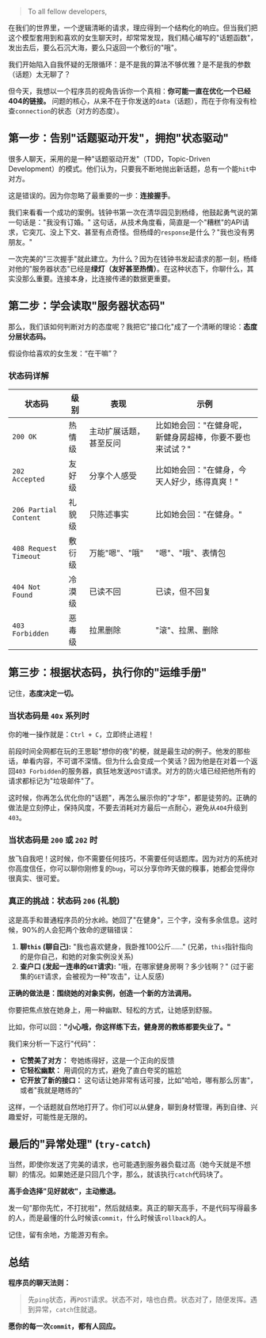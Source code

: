 > To all fellow developers,

在我们的世界里，一个逻辑清晰的请求，理应得到一个结构化的响应。但当我们把这个模型套用到和喜欢的女生聊天时，却常常发现，我们精心编写的"话题函数"，发出去后，要么石沉大海，要么只返回一个敷衍的"哦"。

我们开始陷入自我怀疑的无限循环：是不是我的算法不够优雅？是不是我的参数（话题）太无聊了？

但今天，我想以一个程序员的视角告诉你一个真相：**你可能一直在优化一个已经404的链接。** 问题的核心，从来不在于你发送的`data`（话题），而在于你有没有检查`connection`的状态（对方的态度）。

## 第一步：告别"话题驱动开发"，拥抱"状态驱动"

很多人聊天，采用的是一种"话题驱动开发"（TDD，Topic-Driven Development）的模式。他们认为，只要我不断地抛出新话题，总有一个能`hit`中对方。

这是错误的。因为你忽略了最重要的一步：**连接握手**。

我们来看看一个成功的案例。钱钟书第一次在清华园见到杨绛，他鼓起勇气说的第一句话是："我没有订婚。" 这句话，从技术角度看，简直是一个"糟糕"的API请求，它突兀、没上下文、甚至有点奇怪。但杨绛的`response`是什么？"我也没有男朋友。"

一次完美的"三次握手"就此建立。为什么？因为在钱钟书发起请求的那一刻，杨绛对他的"服务器状态"已经是**绿灯（友好甚至热情）**。在这种状态下，你聊什么，其实没那么重要。连接本身，比连接传递的数据更重要。

## 第二步：学会读取"服务器状态码"

那么，我们该如何判断对方的态度呢？我把它"接口化"成了一个清晰的理论：**态度分层状态码。**

假设你给喜欢的女生发：“在干嘛”？
### 状态码详解

| 状态码 | 级别 | 表现 | 示例 |
|--------|------|------|------|
| `200 OK` | 热情级 | 主动扩展话题，甚至反问 | 比如她会回："在健身呢，新健身房超棒，你要不要也来试试？" |
| `202 Accepted` | 友好级 | 分享个人感受 | 比如她会回："在健身，今天人好少，练得真爽！" |
| `206 Partial Content` | 礼貌级 | 只陈述事实 | 比如她会回："在健身。" |
| `408 Request Timeout` | 敷衍级 | 万能"嗯"、"哦" | "嗯"、"哦"、表情包 |
| `404 Not Found` | 冷漠级 | 已读不回 | 已读，但不回复 |
| `403 Forbidden` | 恶毒级 | 拉黑删除 | "滚"、拉黑、删除 |

## 第三步：根据状态码，执行你的"运维手册"

记住，**态度决定一切。**

### 当状态码是 `40x` 系列时
你的唯一操作就是：`Ctrl + C`，立即终止进程！

前段时间全网都在玩的王思聪"想你的夜"的梗，就是最生动的例子。他发的那些话，单看内容，不可谓不深情。但为什么会变成一个笑话？因为他是在对着一个返回`403 Forbidden`的服务器，疯狂地发送`POST`请求。对方的防火墙已经把他所有的请求都标记为"垃圾邮件"了。

这时候，你再怎么优化你的"话题"，再怎么展示你的"才华"，都是徒劳的。正确的做法是立刻停止，保持风度，不要去消耗对方最后一点耐心，避免从`404`升级到`403`。

### 当状态码是 `200` 或 `202` 时
放飞自我吧！这时候，你不需要任何技巧，不需要任何话题库。因为对方的系统对你高度信任，你可以聊你刚修复的`bug`，可以分享你昨天做的糗事，她都会觉得你很真实、很可爱。

### 真正的挑战：状态码 `206` (礼貌)

这是高手和普通程序员的分水岭。她回了"在健身"，三个字，没有多余信息。这时候，90%的人会犯两个致命的逻辑错误：

1. **聊`this` (聊自己):** "我也喜欢健身，我卧推100公斤……" (兄弟，`this`指针指向的是你自己，和她的对象实例没关系)
2. **查户口 (发起一连串的`GET`请求):** "哦，在哪家健身房啊？多少钱啊？" (过于密集的`GET`请求，会被视为一种"攻击"，让人反感)

**正确的做法是：围绕她的对象实例，创造一个新的方法调用。**

你要把焦点放在她身上，用一种幽默、轻松的方式，让她感到舒服。

比如，你可以回：**"小心哦，你这样练下去，健身房的教练都要失业了。"**

我们来分析一下这行"代码"：
- **它赞美了对方：** 夸她练得好，这是一个正向的反馈
- **它轻松幽默：** 用调侃的方式，避免了直白夸奖的尴尬
- **它开放了新的接口：** 这句话让她非常有话可接，比如"哈哈，哪有那么厉害"，或者"我就是瞎练的"

这样，一个话题就自然地打开了。你们可以从健身，聊到身材管理，再到自律、兴趣爱好，可能性是无限的。

## 最后的"异常处理" (`try-catch`)

当然，即使你发送了完美的请求，也可能遇到服务器负载过高（她今天就是不想聊）的情况。如果她还是只回几个字，那么，就该执行`catch`代码块了。

**高手会选择"见好就收"，主动撤退。**

发一句"那你先忙，不打扰啦"，然后就结束。真正的聊天高手，不是代码写得最多的人，而是最懂的什么时候该`commit`，什么时候该`rollback`的人。

记住，留有余地，方能游刃有余。

## 总结

**程序员的聊天法则：**
> 先`ping`状态，再`POST`请求。状态不对，啥也白费。状态对了，随便发挥。遇到异常，`catch`住就退。

**愿你的每一次`commit`，都有人回应。**

